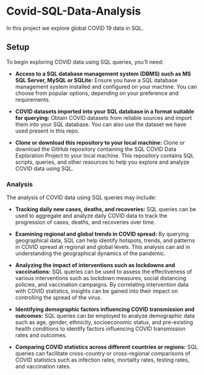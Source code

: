 # Covid-SQL-Data-Analysis

In this project we explore global COVID 19 data in SQL.

## Setup

To begin exploring COVID data using SQL queries, you'll need:

- **Access to a SQL database management system (DBMS) such as MS SQL Server, MySQL or SQLite:** Ensure you have a SQL database management system installed and configured on your machine. You can choose from popular options, depending on your preference and requirements.

- **COVID datasets imported into your SQL database in a format suitable for querying:** Obtain COVID datasets from reliable sources and import them into your SQL database. You can also use the dataset we have used present in this repo.

- **Clone or download this repository to your local machine:** Clone or download the GitHub repository containing the SQL COVID Data Exploration Project to your local machine. This repository contains SQL scripts, queries, and other resources to help you explore and analyze COVID data using SQL.



### Analysis

The analysis of COVID data using SQL queries may include:

- **Tracking daily new cases, deaths, and recoveries:** SQL queries can be used to aggregate and analyze daily COVID data to track the progression of cases, deaths, and recoveries over time.

- **Examining regional and global trends in COVID spread:** By querying geographical data, SQL can help identify hotspots, trends, and patterns in COVID spread at regional and global levels. This analysis can aid in understanding the geographical dynamics of the pandemic.

- **Analyzing the impact of interventions such as lockdowns and vaccinations:** SQL queries can be used to assess the effectiveness of various interventions such as lockdown measures, social distancing policies, and vaccination campaigns. By correlating intervention data with COVID statistics, insights can be gained into their impact on controlling the spread of the virus.

- **Identifying demographic factors influencing COVID transmission and outcomes:** SQL queries can be employed to analyze demographic data such as age, gender, ethnicity, socioeconomic status, and pre-existing health conditions to identify factors influencing COVID transmission rates and outcomes.
  
- **Comparing COVID statistics across different countries or regions:** SQL queries can facilitate cross-country or cross-regional comparisons of COVID statistics such as infection rates, mortality rates, testing rates, and vaccination rates. 

